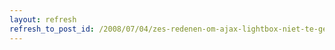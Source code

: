 ```yaml
---
layout: refresh
refresh_to_post_id: /2008/07/04/zes-redenen-om-ajax-lightbox-niet-te-gebruiken
---
```

